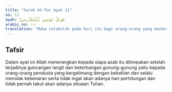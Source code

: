 ```yaml
---
title: "Surah At-Tur Ayat 11"
no: 11
ayah: فَوَيْلٌ يَّوْمَىِٕذٍ لِّلْمُكَذِّبِيْنَۙ  
arabic_no: ١١
translation: "Maka celakalah pada hari itu bagi orang-orang yang mendustakan."
---
```


## Tafsir

Dalam ayat ini Allah menerangkan kepada siapa azab itu ditimpakan setelah terjadinya guncangan langit dan beterbangan gunung-gunung yaitu kepada orang-orang pendusta yang bergelimang dengan kebatilan dan selalu menolak kebenaran serta tidak ingat akan adanya hari perhitungan dan tidak pernah takut akan adanya siksaan Tuhan.
